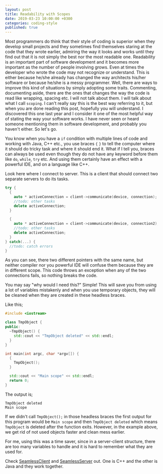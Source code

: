 ```yaml
---
layout: post
title: Readability with Scopes
date: 2019-03-23 10:00:00 +0300
categories: coding-style
published: true
---
```

Most programmers do think that their style of coding is superior when they develop small projects and they sometimes find themselves staring at the code that they wrote earlier, admiring the way it looks and works until they find out that it is not simply the best nor the most readable one. Readability is an important part of software development and it becomes more important as the number of people involving grows. Even at times the developer who wrote the code may not recognize or understand. This is either because he/she already has changed the way architects his/her software or because he/she is a messy programmer. Well, there are ways to improve this kind of situations by simply adopting some traits. Commenting, documenting aside, there are the ones that changes the way the code is read like wrapping, spacing etc. I will not talk about them. I will talk about what I call `scoping`. I can't really say this is the best way referring to it, but when you are done reading this post, hopefully you will understand. I discovered this one last year and I consider it one of the most helpful way of stating the way your software works. I have never seen or heard someone mentioning them in software development, and probably you haven't either. So let's go.

You know when you have a `if` condition with multiple lines of code and working with Java, C++ etc., you use braces `{` `}` to tell the computer where it should do tricky task and where it should end it. What if I tell you, braces can always be used even though they do not have any keyword before them like `do`, `while`, `try` etc. And using them certainly have an effect with a powerful IDE, and on a language like C++.

Look here where I connect to server. This is a client that should connect two separate servers to do its tasks.
```cpp
try {
  {
    auto * activeConnection = client->communicate(device, connection);
    //todo: other tasks
    delete activeConnection;
  }

  {
    auto * activeConnection = client->communicate(device, connection2);
    //todo: other tasks
    delete activeConnection;
  }
} catch(...) {
  //todo: catch errors
}
```

As you can see, there two different pointers with the same name, but neither compiler nor you powerful IDE will confuse them because they are in different scope. This code throws an exception when any of the two connections fails, so nothing breaks the code.

You may say "why would I need this?" Simple! This will save you from using a lot of variables mistakenly and when you use temporary objects, they will be cleaned when they are created in these headless braces.

Like this;

```cpp
#include <iostream>

class TmpObject {
public:
  ~TmpObject() {
    std::cout << "TmpObject deleted" << std::endl;
  }
}

int main(int argc, char *argv[]) {
  {
    TmpObject();  
  }

  std::cout << "Main scope" << std::endl;
  return 0;
}
```

The output is;
```
TmpObject deleted
Main scope
```

If we didn't call `TmpObject();` in those headless braces the first output for this program would be `Main scope` and then `TmpObject deleted` which means `TmpObject` is deleted after the function exits. However, in the example above, we get rid of not used objects faster and clean mess earlier.

For me, using this was a time saver, since in a server-client structure, there are too many variables to handle and it is hard to remember what they are used for.

Check [SeamlessClient](https://github.com/genonbeta/TrebleShot-Desktop/blob/84902b3d889b85c9d45439e58b6c78d108f9a603/src/broadcast/SeamlessClient.cpp#L125) and
[SeamlessServer](https://github.com/genonbeta/TrebleShot/blob/55175f432fd5df6eee7d9b1c3ced4efc84927aed/app/src/main/java/com/genonbeta/TrebleShot/service/CommunicationService.java#L988) out. One is C++ and the other is Java and they work together.
